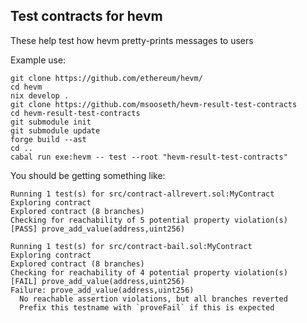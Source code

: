## Test contracts for hevm

These help test how hevm pretty-prints messages to users

Example use:
```plain
git clone https://github.com/ethereum/hevm/
cd hevm
nix develop .
git clone https://github.com/msooseth/hevm-result-test-contracts
cd hevm-result-test-contracts
git submodule init
git submodule update
forge build --ast
cd ..
cabal run exe:hevm -- test --root "hevm-result-test-contracts"
```

You should be getting something like:

```plain
Running 1 test(s) for src/contract-allrevert.sol:MyContract
Exploring contract
Explored contract (8 branches)
Checking for reachability of 5 potential property violation(s)
[PASS] prove_add_value(address,uint256)

Running 1 test(s) for src/contract-bail.sol:MyContract
Exploring contract
Explored contract (8 branches)
Checking for reachability of 4 potential property violation(s)
[FAIL] prove_add_value(address,uint256)
Failure: prove_add_value(address,uint256)
  No reachable assertion violations, but all branches reverted
  Prefix this testname with `proveFail` if this is expected
```

